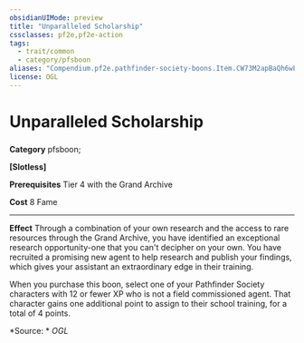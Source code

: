 ```yaml
---
obsidianUIMode: preview
title: "Unparalleled Scholarship"
cssclasses: pf2e,pf2e-action
tags:
  - trait/common
  - category/pfsboon
aliases: "Compendium.pf2e.pathfinder-society-boons.Item.CW73M2apBaQh6wLm"
license: OGL
---
```

# Unparalleled Scholarship

### 

**Category** pfsboon; 




**\[Slotless\]**

**Prerequisites** Tier 4 with the Grand Archive

**Cost** 8 Fame

* * *

**Effect** Through a combination of your own research and the access to rare resources through the Grand Archive, you have identified an exceptional research opportunity-one that you can't decipher on your own. You have recruited a promising new agent to help research and publish your findings, which gives your assistant an extraordinary edge in their training.

When you purchase this boon, select one of your Pathfinder Society characters with 12 or fewer XP who is not a field commissioned agent. That character gains one additional point to assign to their school training, for a total of 4 points.

*Source: *
*OGL*